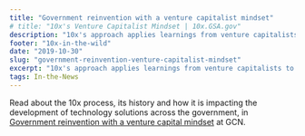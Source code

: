 ```yaml
---
title: "Government reinvention with a venture capitalist mindset"
# title: "10x's Venture Capitalist Mindset | 10x.GSA.gov"
description: "10x's approach applies learnings from venture capitalists to the development of technology projects for government. Find out how."
footer: "10x-in-the-wild"
date: "2019-10-30"
slug: "government-reinvention-venture-capitalist-mindset"
excerpt: "10x's approach applies learnings from venture capitalists to the development of technology projects for government. "
tags: In-the-News
---
```

Read about the 10x process, its history and how it is impacting the development of technology solutions across the government, in [Government reinvention with a venture capital mindset](https://www.route-fifty.com/digital-government/2019/10/government-reinvention-with-a-venture-capital-mindset/297764/) at GCN.

